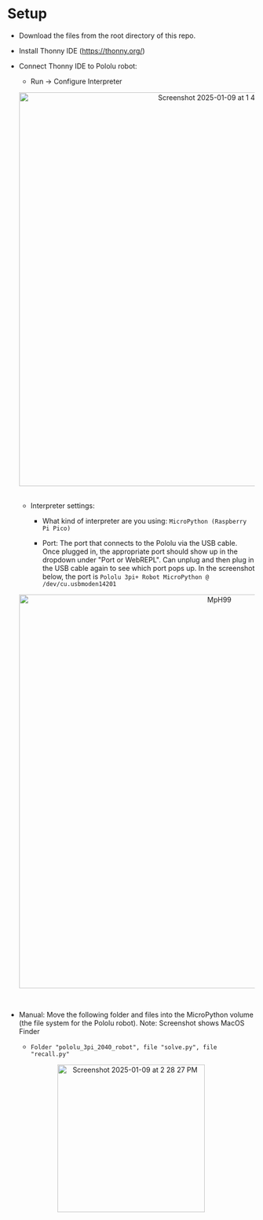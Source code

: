 # Setup

- Download the files from the root directory of this repo.

- Install Thonny IDE (https://thonny.org/)

- Connect Thonny IDE to Pololu robot: 
    - Run -> Configure Interpreter
    <p align="center">
        <img width="800" alt="Screenshot 2025-01-09 at 1 41 24 PM" src="https://github.com/user-attachments/assets/1631c176-87da-4f9c-90be-a651b75ddcbd" />
    </p>
    <br/>

    - Interpreter settings:
        - What kind of interpreter are you using: ```MicroPython (Raspberry Pi Pico)```

        - Port: The port that connects to the Pololu via the USB cable. Once plugged in, the appropriate port should show up in the dropdown under "Port or WebREPL". Can unplug and then plug in the USB cable again to see which port pops up. In the screenshot below, the port is ```Pololu 3pi+ Robot MicroPython @ /dev/cu.usbmoden14201```
    <p align="center">
    <img width="800" alt="MpH99" src="https://github.com/user-attachments/assets/a3ae5594-1fcd-4481-9881-57e8820ff3fd" />
    </p>
    <br/>


- Manual: Move the following folder and files into the MicroPython volume (the file system for the Pololu robot). Note: Screenshot shows MacOS Finder

    - ```Folder "pololu_3pi_2040_robot", file "solve.py", file "recall.py"```
<p align="center">
<img width="300" alt="Screenshot 2025-01-09 at 2 28 27 PM" src="https://github.com/user-attachments/assets/44a4399f-8806-4c59-87b7-c05ae3853211" />
</p>
<br/>



 
